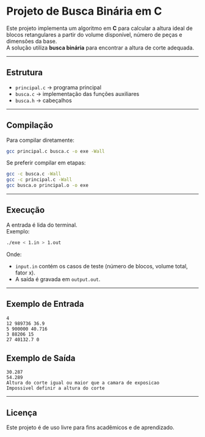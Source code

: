 # Projeto de Busca Binária em C

Este projeto implementa um algoritmo em **C** para calcular a altura ideal de blocos retangulares a partir do volume disponível, número de peças e dimensões da base.  
A solução utiliza **busca binária** para encontrar a altura de corte adequada.

---

## Estrutura
- `principal.c` → programa principal  
- `busca.c` → implementação das funções auxiliares  
- `busca.h` → cabeçalhos

---

## Compilação
Para compilar diretamente:
```bash
gcc principal.c busca.c -o exe -Wall
```

Se preferir compilar em etapas:
```bash
gcc -c busca.c -Wall
gcc -c principal.c -Wall
gcc busca.o principal.o -o exe
```

---

## Execução
A entrada é lida do terminal.  
Exemplo:
```bash
./exe < 1.in > 1.out
```

Onde:
- `input.in` contém os casos de teste (número de blocos, volume total, fator x).  
- A saída é gravada em `output.out`.

---

## Exemplo de Entrada
```
4
12 989736 36.9
5 900000 40.716
3 88206 15
27 40132.7 0
```

## Exemplo de Saída
```
30.287
54.289
Altura do corte igual ou maior que a camara de exposicao
Impossivel definir a altura do corte
```

---

## Licença
Este projeto é de uso livre para fins acadêmicos e de aprendizado.

